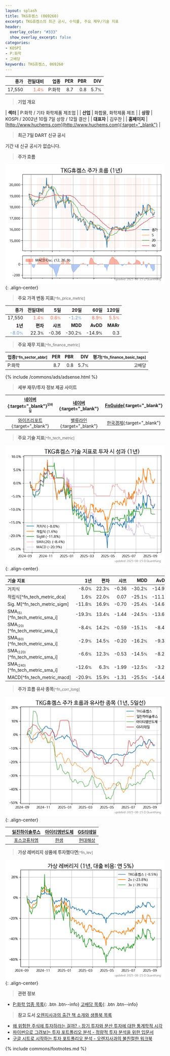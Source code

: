 ```yaml
---
layout: splash
title: TKG휴켐스 (069260)
excerpt: TKG휴켐스의 최근 공시, 수익률, 주요 재무/기술 지표
header:
  overlay_color: "#333"
  show_overlay_excerpt: false
categories:
- KOSPI
- P:화학
- 고배당
keywords: TKG휴켐스, 069260
---
```


| **종가** | **전일대비** | **업종** | **PER** | **PBR** | **DIV** |
| -------: | -----------: | -------: | ------: | ------: | ------: |
| 17,550 | <span style="color: tomato">1.4<small>%</small></span> | P:화학 | 8.7 | 0.8 | 5.7<small>%</small> |

<!-- more -->


> **기업 개요**<a id="company"></a>

| <span style="white-space:nowrap;">**섹터**</span> | P:화학 / 기타 화학제품 제조업 |
| <span style="white-space:nowrap;">**산업**</span> | 화합물, 화학제품 제조 |
| <span style="white-space:nowrap;">**상장**</span> | KOSPI / 2002년 10월 7일 상장 / 12월 결산 |
| <span style="white-space:nowrap;">**대표자**</span> | 김우찬 |
| <span style="white-space:nowrap;">**홈페이지**</span> | [http://www.huchems.com](http://www.huchems.com){:target="_blank"} |


> **최근 7일 DART 신규 공시**<a id="dart"></a>

기간 내 신규 공시가 없습니다.


> **주가 흐름**<a id="price"></a>

![069260](/stock/images/069260.png){: .align-center}


> **주요 가격 변동 지표**<small>[^fn_price_metric]</small>

| **종가** | **전일대비** | **5일** | **20일** | **60일** | **120일** |
| -------: | -----------: | ------: | -------: | -------: | --------: |
| 17,550 | <span style="color: tomato">1.4<small>%</small></span> | <span style="color: tomato">0.6<small>%</small></span> | <span style="color: cornflowerblue">-1.2<small>%</small></span> | <span style="color: tomato">8.9<small>%</small></span> | <span style="color: tomato">5.5<small>%</small></span> |
| **1년** | **편차** | **샤프** | **MDD** | **AvDD** | **MARr** |
| <span style="color: cornflowerblue">-8.0<small>%</small></span> | 22.3<small>%</small> | -0.36 | -30.2<small>%</small> | -14.9<small>%</small> | 0.3 |


> **주요 재무 지표**<small>[^fn_finance_metric]</small>

| **업종**<small>[^fn_sector_abbr]</small> | **PER** | **PBR** | **DIV** | **평가**<small>[^fn_finance_basic_tags]</small> |
| :--------------------------------------- | ------: | ------: | ------: | ----------------------------------------------: |
| P:화학 | 8.7 | 0.8 | 5.7<small>%</small> | 고배당 |



{% include /commons/ads/adsense.html %}

> **세부 재무/투자 정보 제공 사이트**

| [네이버](https://m.stock.naver.com/domestic/stock/069260/finance/summary){:target="_blank"}<sup><small>모바일</small></sup> | [네이버](https://finance.naver.com/item/coinfo.naver?code=069260){:target="_blank"} | [FnGuide](https://comp.fnguide.com/SVO2/ASP/SVD_Invest.asp?gicode=A069260&MenuYn=Y){:target="_blank"} |
| :---: | :---: | :---: |
| [와이즈리포트](https://comp.wisereport.co.kr/company/c1040001.aspx?cmp_cd=069260){:target="_blank"} | [밸류라인](https://www.valueline.co.kr/finance/summary/069260){:target="_blank"} | [한국경제](https://markets.hankyung.com/stock/069260/financial-summary){:target="_blank"} |


> **주요 기술 지표**<small>[^fn_tech_metric]</small>


![069260](/stock/images/069260_tech.png){: .align-center}

| **기술 지표** | **1년** | **편차** | **샤프** | **MDD** | **AvDD** |
| :------------ | ------: | -----------: | -------: | ------: | -------: |
| 거치식 | -8.0<small>%</small> | 22.3<small>%</small> | -0.36 | -30.2<small>%</small> | -14.9<small>%</small> |
| 적립식[^fn_tech_metric_dca] | 1.6<small>%</small> | 22.0<small>%</small> | 0.07 | -25.1<small>%</small> | -11.1<small>%</small> |
| Sig. M[^fn_tech_metric_sigm] | -11.8<small>%</small> | 16.9<small>%</small> | -0.70 | -25.4<small>%</small> | -14.6<small>%</small> |
| SMA<small><sub>(5)</sub></small>[^fn_tech_metric_sma_i] | -19.3<small>%</small> | 13.4<small>%</small> | -1.44 | -24.5<small>%</small> | -13.6<small>%</small> |
| SMA<small><sub>(20)</sub></small>[^fn_tech_metric_sma_i] | -8.4<small>%</small> | 14.2<small>%</small> | -0.59 | -15.1<small>%</small> | -8.4<small>%</small> |
| SMA<small><sub>(60)</sub></small>[^fn_tech_metric_sma_i] | -2.9<small>%</small> | 14.5<small>%</small> | -0.20 | -16.2<small>%</small> | -9.3<small>%</small> |
| SMA<small><sub>(120)</sub></small>[^fn_tech_metric_sma_i] | -6.6<small>%</small> | 12.3<small>%</small> | -0.53 | -14.5<small>%</small> | -8.2<small>%</small> |
| SMA<small><sub>(240)</sub></small>[^fn_tech_metric_sma_i] | -12.6<small>%</small> | 6.3<small>%</small> | -1.99 | -12.5<small>%</small> | -3.2<small>%</small> |
| MACD[^fn_tech_metric_macd] | -20.9<small>%</small> | 15.9<small>%</small> | -1.31 | -25.5<small>%</small> | -14.4<small>%</small> |


> **주가 흐름 유사 종목**<a id="corr"></a><small>[^fn_corr_long]</small>

![069260](/stock/images/069260_corr.png){: .align-center}

|       | [일진하이솔루스](/271940/) | [아이티엠반도체](/084850/) | [GS리테일](/007070/) |
| :---: | :------------------------------------: | :------------------------------------: | :------------------------------------: |
|       | [포스코퓨처엠](/003670/) | [한샘](/009240/) | [현대해상](/001450/) |


> **가상 레버리지 상품에 투자했다면**<a id="2x"></a><small>[^fn_lev]</small>

![069260](/stock/images/069260_2x.png){: .align-center}


> **관련 정보**

- [P:화학 업종 목록](/stats/sector/kospi_업종_화학_종목/){: .btn .btn--info} [고배당 목록](/fn/fn_high_div/){: .btn .btn--info}

> **참고 도서** [오렌지사과의 출간 책 소개와 샘플북 목록](https://kongdori.tistory.com/691)

- [왜 위험한 주식에 투자하라는 걸까? - 장기 투자와 분산 투자에 대한 통계학적 시각](https://kongdori.tistory.com/421)
- [파이썬으로 그려보는 투자 포트폴리오 분석  - 정량적 투자 분석을 위한 입문서](https://kongdori.tistory.com/643)
- [구글 시트로 시작하는 투자 포트폴리오 분석 - 오렌지사과의 불친절한 워크북](https://kongdori.tistory.com/449)


{% include commons/footnotes.md %}